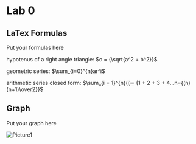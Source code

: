 # Lab 0



## LaTex Formulas

Put your formulas here

hypotenus of a right angle triangle: $c = {\sqrt{a^2 + b^2}}$

geometric series: $\sum_{i=0}^{n}ar^i$

arithmetic series closed form: $\sum_{i = 1}^{n}(i)= {1 + 2 + 3 + 4...n={(n)(n+1)\over2}}$

## Graph

Put your graph here


![Picture1](https://user-images.githubusercontent.com/97711825/213074373-686a34d6-234c-475d-8b84-7daf2fd3df80.png)
